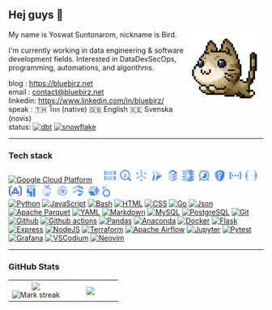 ## Hej guys 👋

<img align="right" height="30%" width="30%" alt="maplestory-cat-pet gif" src="./img/gif/maplestory-cat-pet.gif" />

My name is Yoswat Suntonarom, nickname is Bird.

I'm currently working in data engineering & software development fields. Interested in DataDevSecOps, programming, automations, and algorithms.

blog : <https://bluebirz.net>  
email : <contact@bluebirz.net>  
linkedin: <https://www.linkedin.com/in/bluebirz/>  
speak : 🇹🇭 ไทย (native) 🇬🇧 English  🇸🇪 Svenska (novis)  
status:
<a href="https://www.getdbt.com/" title="dbt"><img src="https://img.shields.io/badge/dbt-learning-FF694B?logo=dbt" alt="dbt" /></a>
<a href="https://www.snowflake.com/" title="snowflake"><img src="https://img.shields.io/badge/snowflake-learning-56B9EB?logo=snowflake" alt="snowflake" /></a>
<!-- <a href="https://aws.amazon.com/" title="AWS"><img src="https://skillicons.dev/icons?i=aws" alt="AWS" width="32px" height="32px" /></a> -->

---

### Tech stack

<a href="https://cloud.google.com/" title="Google Cloud Platform"><img src="https://cdn.simpleicons.org/googlecloud/4285F4/ffffff" alt="Google Cloud Platform" width="32px" height="32px"/></a>
&ensp;&ensp;
<a href="https://cloud.google.com/storage" title="Google Cloud Storage"><img src="./img/gcpicons.com/Cloud-Storage.svg" alt="Cloud Storage icon" width="27px" height="27px"/></a>
<a href="https://cloud.google.com/bigquery" titl="Google BigQuery"><img src="./img/gcpicons.com/BigQuery.svg" alt="BigQuery icon" width="27px" height="27px"/></a>
<a href="https://cloud.google.com/pubsub" title="Google Cloud Pub/Sub"><img src="./img/gcpicons.com/PubSub.svg" alt="Pub/Sub icon" width="27px" height="27px"/></a>
<a href="https://cloud.google.com/run" title="Google Cloud Run"><img src="./img/gcpicons.com/Cloud-Run.svg" alt="Cloud Run icon" width="27px" height="27px"/></a>
<a href="https://cloud.google.com/sql" title="Google Cloud SQL"><img src="./img/gcpicons.com/Cloud-SQL.svg" alt="Cloud SQL icon" width="27px" height="27px"/></a>
<a href="https://cloud.google.com/memorystore" title="Google Cloud Memorystore"><img src="./img/gcpicons.com/Memorystore.svg" alt="Memorystore icon" width="27px" height="27px"/></a>
<a href="https://cloud.google.com/scheduler" title="Google Cloud Scheduler"><img src="./img/gcpicons.com/Cloud-Scheduler.svg" alt="Cloud Scheduler icon" width="27px" height="27px"/></a>
<a href="https://cloud.google.com/kms" title="Google Cloud KMS"><img src="./img/gcpicons.com/Key-Management-Service.svg" alt="Key Key-Management-Service icon" width="27px" height="27px"/></a>
<a href="https://cloud.google.com/secret-manager" title="Google Secret Manager"><img src="./img/gcpicons.com/Secret-Manager.svg" alt="Secret Manager icon" width="27px" height="27px"/></a>
<a href="https://cloud.google.com/functions" title="Google Cloud Functions"><img src="./img/gcpicons.com/Cloud-Functions.svg" alt="Cloud-Functions icon" width="27px" height="27px"/></a>
<a href="https://cloud.google.com/artifact-registry" title="Google Artifact Registry"><img src="./img/gcpicons.com/Artifact-Registry.svg" alt="Artifact Registry icon" width="27px" height="27px"/></a>
<a href="https://cloud.google.com/composer" title="Google Cloud Composer"><img src="./img/gcpicons.com/Cloud-Composer.svg" alt="Cloud Cloud-Composer icon" width="27px" height="27px"/></a>
<a href="https://cloud.google.com/dataflow" title="Google Cloud Dataflow"><img src="./img/gcpicons.com/Dataflow.svg" alt="Dataflow icon" width="27px" height="27px"/></a>
<a href="https://cloud.google.com/build" title="Google Cloud Build"><img src="./img/gcpicons.com/Cloud-Build.svg" alt="Cloud-Build icon" width="27px" height="27px"/></a>
<a href="https://cloud.google.com/firestore" title="Google Firestore"><img src="./img/gcpicons.com/Firestore.svg" alt="Firestore icon" width="27px" height="27px"/></a>
<a href="https://cloud.google.com/stackdriver" title="Google Cloud Stackdriver"><img src="./img/gcpicons.com/Stackdriver.svg" alt="Stackdriver icon" width="27px" height="27px"/></a>
<a href="https://lookerstudio.google.com" title="Google Looker Studio"><img src="./img/gcpicons.com/Looker.svg" alt="Looker studio icon" width="27px" height="27px"/></a>
<br/>
<a href="https://www.python.org/" title="Python"><img src="https://cdn.simpleicons.org/python/3776AB/ffffff" alt="Python" width="32px" height="32px"/></a>
<a href="https://www.w3schools.com/js/default.asp" title="JavaScript"><img src="https://cdn.simpleicons.org/javascript/F7DF1E/ffffff" alt="JavaScript" width="32px" height="32px"/></a>
<a href="https://www.gnu.org/software/bash/" title="Bash"><img src="https://cdn.simpleicons.org/gnubash/4EAA25/ffffff" alt="Bash" width="32px" height="32px"/></a>
<a href="https://www.w3schools.com/html/" title="HTML"><img src="https://cdn.simpleicons.org/html5/E34F26/ffffff" alt="HTML" width="32px" height="32px"/></a>
<a href="https://www.w3schools.com/css/default.asp" title="CSS"><img src="https://cdn.simpleicons.org/css/663399/ffffff" alt="CSS" width="32px" height="32px"/></a>
<a href="https://go.dev/" title="Golang"><img src="https://cdn.simpleicons.org/go/00ADD8/ffffff" alt="Go" width="32px" height="32px"/></a>
<a href="https://www.json.org/" title="JSON"><img src="https://cdn.simpleicons.org/json/000000/ffffff" alt="Json" width="32px" height="32px"/></a>
<a href="https://parquet.apache.org/" title="Apache Parquet"><img src="https://cdn.simpleicons.org/apacheparquet/50ABF1/ffffff" alt="Apache Parquet" width="32px" height="32px"/></a>
<a href="https://yaml.org/" title="YAML"><img src="https://cdn.simpleicons.org/yaml/CB171E/ffffff" alt="YAML" width="32px" height="32px"/></a>
<a href="https://www.markdownguide.org/" title="Markdown"><img src="https://cdn.simpleicons.org/markdown/000000/ffffff" alt="Markdown" width="32px" height="32px"/></a>
<a href="https://www.mysql.com/" title="MySQL"><img src="https://cdn.simpleicons.org/mysql/4479A1/ffffff" alt="MySQL" width="32px" height="32px"/></a>
<a href="https://www.postgresql.org/" title="PostgreSQL"><img src="https://cdn.simpleicons.org/postgresql/4169E1/ffffff" alt="PostgreSQL" width="32px" height="32px"/></a>
<a href="https://git-scm.com/" title="Git"><img src="https://cdn.simpleicons.org/git/F05032/ffffff" alt="Git" width="32px" height="32px"/></a>
<a href="https://github.com/" title="Github"><img src="https://cdn.simpleicons.org/github/181717/ffffff" alt="Github" width="32px" height="32px"/></a>
<a href="https://github.com/features/actions" title="Github actions"><img src="https://cdn.simpleicons.org/githubactions/2088FF/ffffff" alt="Github actions" width="32px" height="32px"/></a>
<a href="https://pandas.pydata.org/" title="Pandas"><img src="https://cdn.simpleicons.org/pandas/150458/ffffff" alt="Pandas" width="32px" height="32px"/></a>
<a href="https://www.anaconda.com/" title="Anaconda"><img src="https://cdn.simpleicons.org/anaconda/44A833/ffffff" alt="Anaconda" width="32px" height="32px"/></a>
<a href="https://www.docker.com/" title="Docker"><img src="https://cdn.simpleicons.org/docker/2496ED/ffffff" alt="Docker" width="32px" height="32px"/></a>
<a href="https://flask.palletsprojects.com/en/stable/" title="Flask"><img src="https://cdn.simpleicons.org/flask/000000/ffffff" alt="Flask" width="32px" height="32px"/></a>
<a href="http://expressjs.com/" title="ExpressJS"><img src="https://cdn.simpleicons.org/express/000000/ffffff" alt="Express" width="32px" height="32px"/></a>
<a href="https://nodejs.org/" title="NodeJS"><img src="https://cdn.simpleicons.org/nodedotjs/5FA04E/ffffff" alt="NodeJS" width="32px" height="32px"/></a>
<a href="https://www.terraform.io/" title="Terraform"><img src="https://cdn.simpleicons.org/terraform/844FBA/ffffff" alt="Terraform" width="32px" height="32px"/></a>
<a href="https://airflow.apache.org/" title="Apache Airflow"><img src="https://cdn.simpleicons.org/apacheairflow/017CEE/ffffff" alt="Apache Airflow" width="32px" height="32px"/></a>
<a href="https://jupyter.org/" title="Jupyter"><img src="https://cdn.simpleicons.org/jupyter/F37626/ffffff" alt="Jupyter" width="32px" height="32px"/></a>
<a href="https://pytest.org/" title="Pytest"><img src="https://cdn.simpleicons.org/pytest/0A9EDC/ffffff" alt="Pytest" width="32px" height="32px"/></a>
<a href="https://grafana.com/" title="Grafana"><img src="https://cdn.simpleicons.org/grafana/F46800/ffffff" alt="Grafana" width="32px" height="32px"/></a>
<a href="https://vscodium.com" title="VSCodium"><img src="https://cdn.simpleicons.org/vscodium/2F80ED/ffffff" alt="VSCodium" width="32px" height="32px"/></a>
<a href="https://neovim.io/" title="Neovim"><img src="https://cdn.simpleicons.org/neovim/57A143/ffffff" alt="Neovim" width="32px" height="32px"/></a>

---

### GitHub Stats

<table class="stats"><tbody><tr border="none">
  <td width="50%" align="center">
    <img align="center" src="https://readme-stats-fork-mauve.vercel.app/api/?username=bluebirz&theme=dark&show_icons=true&count_private=true"><br>
    <img alt="Mark streak" src="https://github-readme-streak-stats-five-roan.vercel.app?user=bluebirz&theme=dark">
  </td>
  <td width="50%" align="center">
    <img align="center" src="https://readme-stats-fork-mauve.vercel.app/api/top-langs/?username=bluebirz&theme=dark&hide_border=false&no-bg=true&no-frame=true&langs_count=6&layout=donut">
  </td>
</tr></tbody></table>
